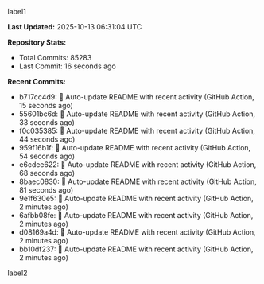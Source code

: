 
label1 
<!-- ACTIVITY_START -->
**Last Updated:** 2025-10-13 06:31:04 UTC

**Repository Stats:**
- Total Commits: 85283
- Last Commit: 16 seconds ago

**Recent Commits:**
- b717cc4d9: 🤖 Auto-update README with recent activity (GitHub Action, 15 seconds ago)
- 55601bc6d: 🤖 Auto-update README with recent activity (GitHub Action, 33 seconds ago)
- f0c035385: 🤖 Auto-update README with recent activity (GitHub Action, 44 seconds ago)
- 959f16b1f: 🤖 Auto-update README with recent activity (GitHub Action, 54 seconds ago)
- e6cdee622: 🤖 Auto-update README with recent activity (GitHub Action, 68 seconds ago)
- 8baec0830: 🤖 Auto-update README with recent activity (GitHub Action, 81 seconds ago)
- 9e1f630e5: 🤖 Auto-update README with recent activity (GitHub Action, 2 minutes ago)
- 6afbb08fe: 🤖 Auto-update README with recent activity (GitHub Action, 2 minutes ago)
- d08169a4d: 🤖 Auto-update README with recent activity (GitHub Action, 2 minutes ago)
- bb10df237: 🤖 Auto-update README with recent activity (GitHub Action, 2 minutes ago)
<!-- ACTIVITY_END -->

label2
